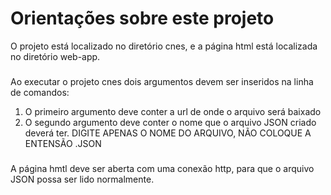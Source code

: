 ﻿# Orientações sobre este projeto

O projeto está localizado no diretório cnes, e a página html está localizada no diretório
web-app.

###

Ao executar o projeto cnes dois argumentos devem ser inseridos na linha de comandos:
1. O primeiro argumento deve conter a url de onde o arquivo será baixado
2. O segundo argumento deve conter o nome que o arquivo JSON criado deverá
ter. DIGITE APENAS O NOME DO ARQUIVO, NÃO COLOQUE A ENTENSÃO .JSON

###

A página hmtl deve ser aberta com uma conexão http, para que o arquivo JSON
possa ser lido normalmente.



